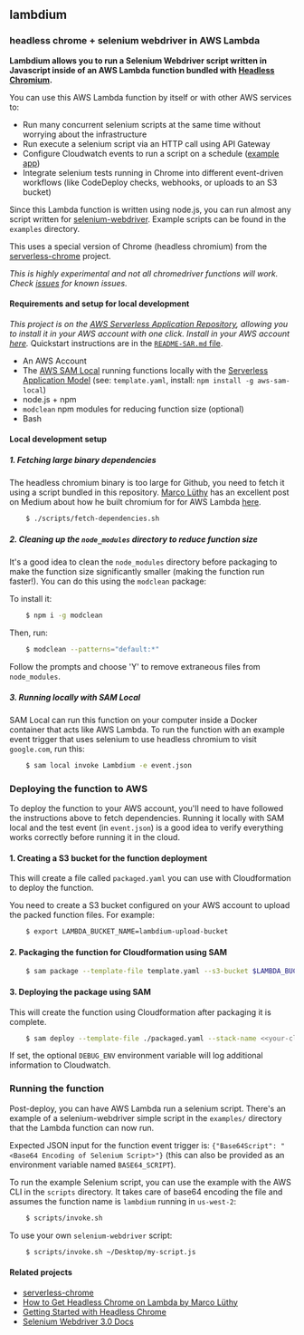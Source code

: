 ## lambdium
### headless chrome + selenium webdriver in AWS Lambda

**Lambdium allows you to run a Selenium Webdriver script written in Javascript inside of an AWS Lambda function bundled with [Headless Chromium](https://developers.google.com/web/updates/2017/04/headless-chrome).**

You can use this AWS Lambda function by itself or with other AWS services to:

* Run many concurrent selenium scripts at the same time without worrying about the infrastructure
* Run execute a selenium script via an HTTP call using API Gateway
* Configure Cloudwatch events to run a script on a schedule ([example app](/examples/apps/scheduled-event.yaml))
* Integrate selenium tests running in Chrome into different event-driven workflows (like CodeDeploy checks, webhooks, or uploads to an S3 bucket)

Since this Lambda function is written using node.js, you can run almost any script written for [selenium-webdriver](https://www.npmjs.com/package/selenium-webdriver). Example scripts can be found in the `examples` directory.

This uses a special version of Chrome (headless chromium) from the [serverless-chrome](https://github.com/adieuadieu/serverless-chrome) project.

*This is highly experimental and not all chromedriver functions will work. Check [issues](https://github.com/smithclay/lambdium/issues) for known issues.*

#### Requirements and setup for local development

*This project is on the [AWS Serverless Application Repository](https://serverlessrepo.aws.amazon.com), allowing you to install it in your AWS account with one click. Install in your AWS account [here](https://serverlessrepo.aws.amazon.com/#/applications/arn:aws:serverlessrepo:us-east-1:156280089524:applications~lambdium).* Quickstart instructions are in the [`README-SAR.md` file](https://github.com/smithclay/lambdium/blob/master/README-SAR.md).

* An AWS Account
* The [AWS SAM Local](https://github.com/awslabs/aws-sam-local) running functions locally with the [Serverless Application Model](https://github.com/awslabs/serverless-application-model) (see: `template.yaml`, install: `npm install -g aws-sam-local`)
* node.js + npm
* `modclean` npm modules for reducing function size (optional)
* Bash

#### Local development setup

##### 1. Fetching large binary dependencies

The headless chromium binary is too large for Github, you need to fetch it using a script bundled in this repository. [Marco Lüthy](https://github.com/adieuadieu) has an excellent post on Medium about how he built chromium for for AWS Lambda [here](https://medium.com/@marco.luethy/running-headless-chrome-on-aws-lambda-fa82ad33a9eb). 

```sh
    $ ./scripts/fetch-dependencies.sh
```

##### 2. Cleaning up the `node_modules` directory to reduce function size

It's a good idea to clean the `node_modules` directory before packaging to make the function size significantly smaller (making the function run faster!). You can do this using the `modclean` package:

To install it:

```sh
    $ npm i -g modclean
```

Then, run: 

```sh
    $ modclean --patterns="default:*"
```

Follow the prompts and choose 'Y' to remove extraneous files from `node_modules`.

##### 3. Running locally with SAM Local

SAM Local can run this function on your computer inside a Docker container that acts like AWS Lambda. To run the function with an example event trigger that uses selenium to use headless chromium to visit `google.com`, run this:

```sh
    $ sam local invoke Lambdium -e event.json
```

### Deploying the function to AWS

To deploy the function to your AWS account, you'll need to have followed the instructions above to fetch dependencies. Running it locally with SAM local and the test event (in `event.json`) is a good idea to verify everything works correctly before running it in the cloud.

#### 1. Creating a S3 bucket for the function deployment

This will create a file called `packaged.yaml` you can use with Cloudformation to deploy the function.

You need to create a S3 bucket configured on your AWS account to upload the packed function files. For example:

```sh
    $ export LAMBDA_BUCKET_NAME=lambdium-upload-bucket
```

#### 2. Packaging the function for Cloudformation using SAM

```sh
    $ sam package --template-file template.yaml --s3-bucket $LAMBDA_BUCKET_NAME --output-template-file packaged.yaml
```

#### 3. Deploying the package using SAM

This will create the function using Cloudformation after packaging it is complete.

```sh
    $ sam deploy --template-file ./packaged.yaml --stack-name <<your-cloudformation-stack-name>> --capabilities CAPABILITY_IAM
```

If set, the optional `DEBUG_ENV` environment variable will log additional information to Cloudwatch.

### Running the function

Post-deploy, you can have AWS Lambda run a selenium script. There's an example of a selenium-webdriver simple script in the `examples/` directory that the Lambda function can now run.

Expected JSON input for the function event trigger is: `{"Base64Script": "<Base64 Encoding of Selenium Script>"}` (this can also be provided as an environment variable named `BASE64_SCRIPT`).

To run the example Selenium script, you can use the example with the AWS CLI in the `scripts` directory. It takes care of base64 encoding the file and assumes the function name is `lambdium` running in `us-west-2`:

```sh
    $ scripts/invoke.sh
```

To use your own `selenium-webdriver` script:

```sh
    $ scripts/invoke.sh ~/Desktop/my-script.js
```

#### Related projects
* [serverless-chrome](https://github.com/adieuadieu/serverless-chrome)
* [How to Get Headless Chrome on Lambda by Marco Lüthy](https://medium.com/@marco.luethy/running-headless-chrome-on-aws-lambda-fa82ad33a9eb)
* [Getting Started with Headless Chrome](https://developers.google.com/web/updates/2017/04/headless-chrome)
* [Selenium Webdriver 3.0 Docs](https://seleniumhq.github.io/selenium/docs/api/javascript/module/selenium-webdriver/index.html)
